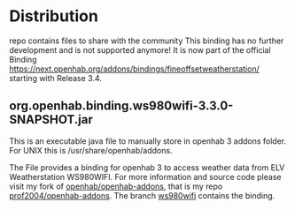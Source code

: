 # Distribution
repo contains files to share with the community
This binding has no further development and is not supported anymore!
It is now part of the official Binding https://next.openhab.org/addons/bindings/fineoffsetweatherstation/
starting with Release 3.4.

## org.openhab.binding.ws980wifi-3.3.0-SNAPSHOT.jar 
This is an executable java file to manually store in openhab 3 addons folder.
For UNIX this is /usr/share/openhab/addons. 

The File provides a binding for openhab 3 to access weather data from ELV Weatherstation WS980WIFI.
For more information and source code please visit my fork of [openhab/openhab-addons](https://github.com/openhab/openhab-addons),
that is my repo [prof2004/openhab-addons](https://github.com/prof2004/openhab-addons.git).
The branch [ws980wifi](https://github.com/prof2004/openhab-addons/tree/ws980wifi/bundles/org.openhab.binding.ws980wifi) contains the binding.
